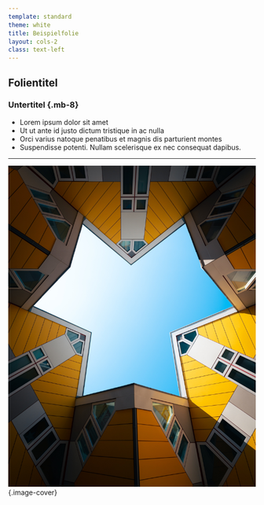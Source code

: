 ```yaml
---
template: standard
theme: white
title: Beispielfolie
layout: cols-2
class: text-left
---
```


## Folientitel
### Untertitel {.mb-8}

- Lorem ipsum dolor sit amet
- Ut ut ante id justo dictum tristique in ac nulla
- Orci varius natoque penatibus et magnis dis parturient montes
- Suspendisse potenti. Nullam scelerisque ex nec consequat dapibus.
 
***

![yellow house](javier-esteban-iftJbD4y6UQ-unsplash.jpg) 
{.image-cover}
